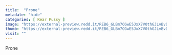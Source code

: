 ```yaml
---
title:  "Prone"
metadate: "hide"
categories: [ Rear Pussy ]
image: "https://external-preview.redd.it/REB6_GLBm7CGwE5JxX7V0thGJLvBvDuIS0BzehsLljg.jpg?auto=webp&s=010d0c2798df81a7f6298c7dbbc32dda96638424"
thumb: "https://external-preview.redd.it/REB6_GLBm7CGwE5JxX7V0thGJLvBvDuIS0BzehsLljg.jpg?width=640&crop=smart&auto=webp&s=12bec685b55969a681d18938a37cd1c7ce75eed0"
visit: ""
---
```

Prone
